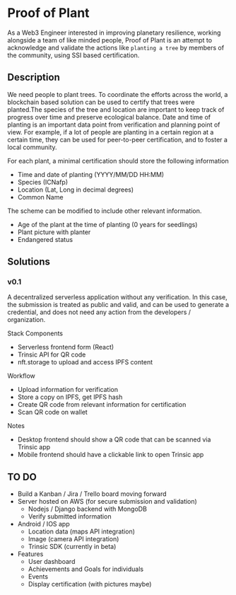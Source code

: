 # Proof of Plant
As a Web3 Engineer interested in improving planetary resilience, working alongside a team of like minded people, Proof of Plant is an attempt to acknowledge and validate the actions like `planting a tree` by members of the community, using SSI based certification.

## Description
We need people to plant trees. To coordinate the efforts across the world, a blockchain based solution can be used to certify that trees were planted.The species of the tree and location are important to keep track of progress over time and preserve ecological balance. Date and time of planting is an important data point from verification and planning point of view. For example, if a lot of people are planting in a certain region at a certain time, they can be used for peer-to-peer certification, and to foster a local community.

For each plant, a minimal certification should store the following information
- Time and date of planting (YYYY/MM/DD HH:MM)
- Species (ICNafp)
- Location (Lat, Long in decimal degrees)
- Common Name

The scheme can be modified to include other relevant information.
- Age of the plant at the time of planting (0 years for seedlings)
- Plant picture with planter
- Endangered status

## Solutions
### v0.1
A decentralized serverless application without any verification. In this case, the submission is treated as public and valid, and can be used to generate a credential, and does not need any action from the developers / organization.

Stack Components
- Serverless frontend form (React)
- Trinsic API for QR code
- nft.storage to upload and access IPFS content

Workflow
- Upload information for verification
- Store a copy on IPFS, get IPFS hash
- Create QR code from relevant information for certification
- Scan QR code on wallet

Notes
- Desktop frontend should show a QR code that can be scanned via Trinsic app
- Mobile frontend should have a clickable link to open Trinsic app

## TO DO
- Build a Kanban / Jira / Trello board moving forward
- Server hosted on AWS (for secure submission and validation)
  - Nodejs / Django backend with MongoDB
  - Verify submitted information
- Android / IOS app 
  - Location data (maps API integration)
  - Image (camera API integration)
  - Trinsic SDK (currently in beta)
- Features
  - User dashboard
  - Achievements and Goals for individuals
  - Events
  - Display certification (with pictures maybe)
